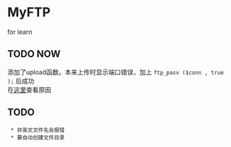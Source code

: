 # MyFTP

for learn 

## TODO NOW
 添加了upload函数。本来上传时显示端口错误，加上 ```ftp_pasv ($conn , true );``` 后成功  
 在[这里](http://fc-lamp.blog.163.com/blog/static/174566687201312734722576/)查看原因
## TODO 

	 * 非英文文件名会报错
	 * 要自动创建文件目录


